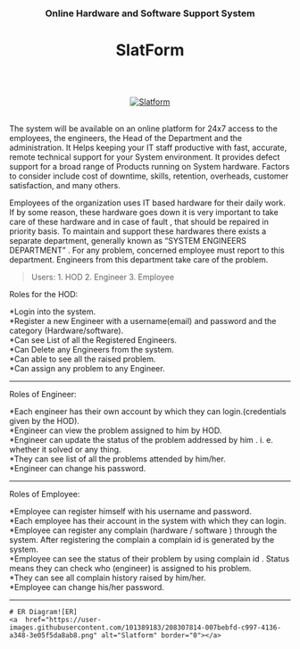


#						<h3 align="center">Online Hardware and Software Support System
##								<h1 align="center">SlatForm
<br>
<br>

<p align="center">
<a  href="https://ibb.co/CbRZNc9"><img src="https://i.ibb.co/m9fw1jy/Slatform.png" alt="Slatform" border="0"></a>
</p>
<br>
The system will be available on an online platform for 24x7 access to the employees, the engineers, the Head of the Department and the administration. It Helps keeping your IT staff productive with fast, accurate, remote technical support for your System environment. It provides defect support for a broad range of Products running on System hardware.
Factors to consider include cost of downtime, skills, retention, overheads, customer satisfaction, and many others.

Employees of the organization uses IT based hardware for their daily work. If by some reason, these hardware goes down it is very
important to take care of these hardware and in case of fault , that should be repaired in priority basis. To maintain and support these
hardwares there exists a separate department, generally known as “SYSTEM ENGINEERS DEPARTMENT” . For any problem, concerned
employee must report to this department. Engineers from this department take care of the problem.

>Users:
	1. HOD
	2. Engineer
	3. Employee
>
Roles for the HOD:

*Login into the system. <br>
*Register a new Engineer with a username(email) and password and the category (Hardware/software).<br>
*Can see List of all the Registered Engineers.<br>
*Can Delete any Engineers from the system.<br>
*Can able to see all the raised problem.<br>
*Can assign any problem to any Engineer.<br>




******

Roles of Engineer:

*Each engineer has their own account by which they can login.(credentials given by the HOD).<br>
*Engineer can view the problem assigned to him by HOD.<br>
*Engineer can update the status of the problem addressed by him . i. e. whether it solved or any thing.<br>
*They can see list of all the problems attended by him/her.<br>
*Engineer can change his password.<br>

******

Roles of Employee:

*Employee can register himself with his username and password.<br>
*Each employee has their account in the system with which they can login.<br>
*Employee can register any complain (hardware / software ) through the system. After registering the complain a complain id is generated by the system.<br>
*Employee can see the status of their problem by using complain id . Status means they can check who (engineer) is assigned to his problem.<br>
*They can see all complain history raised by him/her.<br>
*Employee can change his/her password.<br>

*********

	# ER Diagram![ER]
	<a  href="https://user-images.githubusercontent.com/101389183/208307814-007bebfd-c997-4136-a348-3e05f5da8ab8.png" alt="Slatform" border="0"></a>
	
